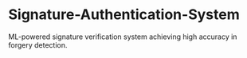 # Signature-Authentication-System
ML-powered signature verification system achieving high accuracy in forgery detection.
